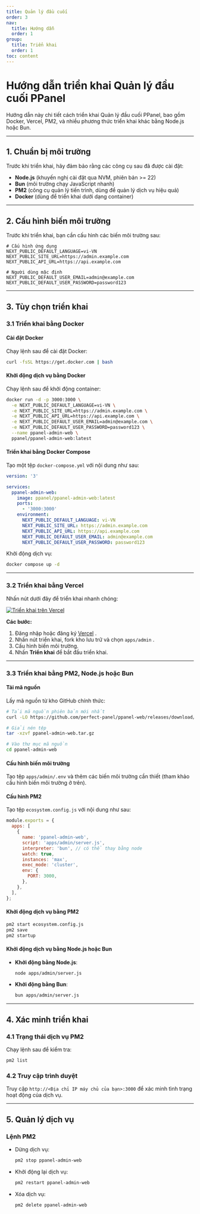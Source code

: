 ```yaml
---
title: Quản lý đầu cuối
order: 3
nav:
  title: Hướng dẫn
  order: 1
group:
  title: Triển khai
  order: 1
toc: content
---
```


# **Hướng dẫn triển khai Quản lý đầu cuối PPanel**

Hướng dẫn này chi tiết cách triển khai Quản lý đầu cuối PPanel, bao gồm Docker, Vercel, PM2, và nhiều phương thức triển khai khác bằng Node.js hoặc Bun.

---

## **1. Chuẩn bị môi trường**

Trước khi triển khai, hãy đảm bảo rằng các công cụ sau đã được cài đặt:

- **Node.js** (khuyến nghị cài đặt qua NVM, phiên bản >= 22)
- **Bun** (môi trường chạy JavaScript nhanh)
- **PM2** (công cụ quản lý tiến trình, dùng để quản lý dịch vụ hiệu quả)
- **Docker** (dùng để triển khai dưới dạng container)

---

## **2. Cấu hình biến môi trường**

Trước khi triển khai, bạn cần cấu hình các biến môi trường sau:

```env
# Cấu hình ứng dụng
NEXT_PUBLIC_DEFAULT_LANGUAGE=vi-VN
NEXT_PUBLIC_SITE_URL=https://admin.example.com
NEXT_PUBLIC_API_URL=https://api.example.com

# Người dùng mặc định
NEXT_PUBLIC_DEFAULT_USER_EMAIL=admin@example.com
NEXT_PUBLIC_DEFAULT_USER_PASSWORD=password123
```

---

## **3. Tùy chọn triển khai**

### **3.1 Triển khai bằng Docker**

#### Cài đặt Docker

Chạy lệnh sau để cài đặt Docker:

```bash
curl -fsSL https://get.docker.com | bash
```

#### Khởi động dịch vụ bằng Docker

Chạy lệnh sau để khởi động container:

```bash
docker run -d -p 3000:3000 \
  -e NEXT_PUBLIC_DEFAULT_LANGUAGE=vi-VN \
  -e NEXT_PUBLIC_SITE_URL=https://admin.example.com \
  -e NEXT_PUBLIC_API_URL=https://api.example.com \
  -e NEXT_PUBLIC_DEFAULT_USER_EMAIL=admin@example.com \
  -e NEXT_PUBLIC_DEFAULT_USER_PASSWORD=password123 \
  --name ppanel-admin-web \
  ppanel/ppanel-admin-web:latest
```

#### Triển khai bằng Docker Compose

Tạo một tệp `docker-compose.yml` với nội dung như sau:

```yaml
version: '3'

services:
  ppanel-admin-web:
    image: ppanel/ppanel-admin-web:latest
    ports:
      - '3000:3000'
    environment:
      NEXT_PUBLIC_DEFAULT_LANGUAGE: vi-VN
      NEXT_PUBLIC_SITE_URL: https://admin.example.com
      NEXT_PUBLIC_API_URL: https://api.example.com
      NEXT_PUBLIC_DEFAULT_USER_EMAIL: admin@example.com
      NEXT_PUBLIC_DEFAULT_USER_PASSWORD: password123
```

Khởi động dịch vụ:

```bash
docker compose up -d
```

---

### **3.2 Triển khai bằng Vercel**

Nhấn nút dưới đây để triển khai nhanh chóng:

[![Triển khai trên Vercel](https://vercel.com/button)](https://vercel.com/new/clone?demo-description=PPanel%20là%20một%20công%20cụ%20proxy%20mở%20nguồn%20thuần%20chuyên%20nghiệp%20và%20hoàn%20hảo%2C%20được%20thiết%20kế%20để%20trở%20thành%20lựa%20chọn%20lý%20tưởng%20của%20bạn%20cho%20việc%20học%20tập%20và%20sử%20dụng%20thực%20tiễn&demo-image=https%3A%2F%2Furlscan.io%2Fliveshot%2F%3Fwidth%3D1920%26height%3D1080%26url%3Dhttps%3A%2F%2Fadmin.ppanel.dev&demo-title=Quản%20lý%20đầu%20cuối%20PPanel&demo-url=https%3A%2F%2Fadmin.ppanel.dev%2F&from=.&project-name=ppanel-admin-web&repository-name=ppanel-web&repository-url=https%3A%2F%2Fgithub.com%2Fperfect-panel%2Fppanel-web&root-directory=apps%2Fadmin&skippable-integrations=1)

**Các bước:**

1. Đăng nhập hoặc đăng ký [Vercel](https://vercel.com/) .
2. Nhấn nút triển khai, fork kho lưu trữ và chọn `apps/admin` .
3. Cấu hình biến môi trường.
4. Nhấn **Triển khai** để bắt đầu triển khai.

---

### **3.3 Triển khai bằng PM2, Node.js hoặc Bun**

#### Tải mã nguồn

Lấy mã nguồn từ kho GitHub chính thức:

```bash
# Tải mã nguồn phiên bản mới nhất
curl -LO https://github.com/perfect-panel/ppanel-web/releases/download/v1.0.0/ppanel-admin-web.tar.gz

# Giải nén tệp
tar -xzvf ppanel-admin-web.tar.gz

# Vào thư mục mã nguồn
cd ppanel-admin-web
```

#### Cấu hình biến môi trường

Tạo tệp `apps/admin/.env` và thêm các biến môi trường cần thiết (tham khảo cấu hình biến môi trường ở trên).

#### Cấu hình PM2

Tạo tệp `ecosystem.config.js` với nội dung như sau:

```javascript
module.exports = {
  apps: [
    {
      name: 'ppanel-admin-web',
      script: 'apps/admin/server.js',
      interpreter: 'bun', // có thể thay bằng node
      watch: true,
      instances: 'max',
      exec_mode: 'cluster',
      env: {
        PORT: 3000,
      },
    },
  ],
};
```

#### Khởi động dịch vụ bằng PM2

```bash
pm2 start ecosystem.config.js
pm2 save
pm2 startup
```

#### Khởi động dịch vụ bằng Node.js hoặc Bun

- **Khởi động bằng Node.js**:
  ```bash
  node apps/admin/server.js
  ```
- **Khởi động bằng Bun**:
  ```bash
  bun apps/admin/server.js
  ```

---

## **4. Xác minh triển khai**

### **4.1 Trạng thái dịch vụ PM2**

Chạy lệnh sau để kiểm tra:

```bash
pm2 list
```

### **4.2 Truy cập trình duyệt**

Truy cập `http://<Địa chỉ IP máy chủ của bạn>:3000` để xác minh tình trạng hoạt động của dịch vụ.

---

## **5. Quản lý dịch vụ**

### **Lệnh PM2**

- Dừng dịch vụ:
  ```bash
  pm2 stop ppanel-admin-web
  ```
- Khởi động lại dịch vụ:
  ```bash
  pm2 restart ppanel-admin-web
  ```
- Xóa dịch vụ:
  ```bash
  pm2 delete ppanel-admin-web
  ```
